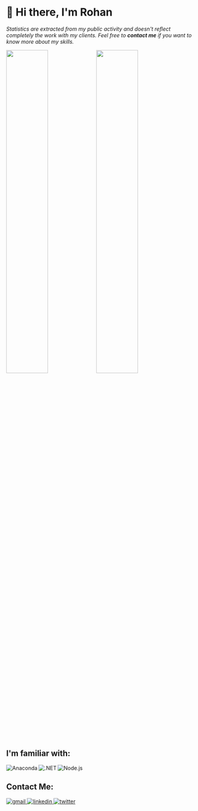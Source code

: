 # 👋 Hi there, I'm Rohan
<p>
  <i>Statistics are extracted from my public activity and doesn't reflect completely the work with my clients. Feel free to <b>contact me</b> if you want to know more about my skills.</i>
</p>

<img align="left" width="47%" src="https://github-readme-stats.vercel.app/api?username=rohanlaub&show_icons=true&theme=gruvbox" />
<img width="47%" src="https://github-readme-stats.vercel.app/api/top-langs/?username=rohanlaub&layout=compact" />

## I'm familiar with:
<img align="left" alt="Anaconda" src="https://img.shields.io/badge/Anaconda-%2344A833.svg?style=for-the-badge&logo=anaconda&logoColor=white"/>
<img align="left" alt=".NET" src="https://img.shields.io/badge/.NET-5C2D91?style=for-the-badge&logo=.net&logoColor=white"/>
<img alt="Node.js" src="https://img.shields.io/badge/node.js-6DA55F?style=for-the-badge&logo=node.js&logoColor=white"/>

## Contact Me:
<a href="#"> <img alt="gmail" align="" src="https://img.shields.io/badge/Gmail-D14836?style=for-the-badge&logo=gmail&logoColor=white" /> </a>
<a href="https://www.linkedin.com/in/rohan-laubscher/"> <img alt="linkedin" align="" src="https://img.shields.io/badge/linkedin-%230077B5.svg?style=for-the-badge&logo=linkedin&logoColor=white" /> </a>
<a href="https://twitter.com/rohanlaub"> <img alt="twitter" align="" src="https://img.shields.io/badge/Twitter-%231DA1F2.svg?style=for-the-badge&logo=Twitter&logoColor=white" /> </a>
